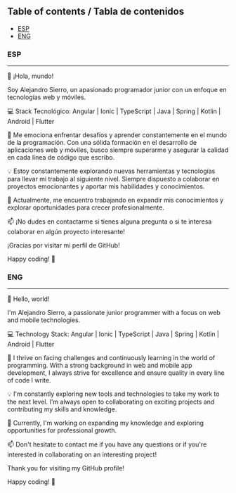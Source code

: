 ## Table of contents / Tabla de contenidos

- [ESP](#ESP)
- [ENG](#ENG)



### ESP
---
👋 ¡Hola, mundo!

Soy Alejandro Sierro, un apasionado programador junior con un enfoque en tecnologías web y móviles.

💻 Stack Tecnológico:
Angular | Ionic | TypeScript | Java | Spring | Kotlin | Android | Flutter

🚀 Me emociona enfrentar desafíos y aprender constantemente en el mundo de la programación. Con una sólida formación en el desarrollo de aplicaciones web y móviles, busco siempre superarme y asegurar la calidad en cada línea de código que escribo.

💡 Estoy constantemente explorando nuevas herramientas y tecnologías para llevar mi trabajo al siguiente nivel. Siempre dispuesto a colaborar en proyectos emocionantes y aportar mis habilidades y conocimientos.

🌱 Actualmente, me encuentro trabajando en expandir mis conocimientos y explorar oportunidades para crecer profesionalmente.

📫 ¡No dudes en contactarme si tienes alguna pregunta o si te interesa colaborar en algún proyecto interesante!

¡Gracias por visitar mi perfil de GitHub!

Happy coding! 🚀




### ENG
---
👋 Hello, world!

I'm Alejandro Sierro, a passionate junior programmer with a focus on web and mobile technologies.

💻 Technology Stack:
Angular | Ionic | TypeScript | Java | Spring | Kotlin | Android | Flutter

🚀 I thrive on facing challenges and continuously learning in the world of programming. With a strong background in web and mobile app development, I always strive for excellence and ensure quality in every line of code I write.

💡 I'm constantly exploring new tools and technologies to take my work to the next level. I'm always open to collaborating on exciting projects and contributing my skills and knowledge.

🌱 Currently, I'm working on expanding my knowledge and exploring opportunities for professional growth.

📫 Don't hesitate to contact me if you have any questions or if you're interested in collaborating on an interesting project!

Thank you for visiting my GitHub profile!

Happy coding! 🚀
